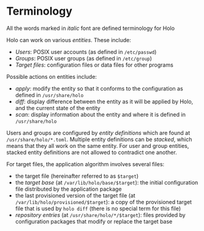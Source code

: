 # Terminology

All the words marked in *italic* font are defined terminology for Holo

Holo can work on various *entities*. These include:

* *Users*: POSIX user accounts (as defined in `/etc/passwd`)
* *Groups*: POSIX user groups (as defined in `/etc/group`)
* *Target files*: configuration files or data files for other programs

Possible actions on entities include:

* *apply*: modify the entity so that it conforms to the configuration as defined in `/usr/share/holo`
* *diff*: display difference between the entity as it will be applied by Holo, and the current state of the entity
* *scan*: display information about the entity and where it is defined in `/usr/share/holo`

Users and groups are configured by *entity definitions* which are found at `/usr/share/holo/*.toml`. Multiple entity definitions can be *stacked*, which means that they all work on the same entity. For user and group entities, stacked entity definitions are not allowed to contradict one another.

For target files, the application algorithm involves several files:

* the target file (hereinafter referred to as `$target`)
* the *target base* (at `/var/lib/holo/base/$target`): the initial configuration file distributed by the application package
* the last provisioned version of the target file (at `/var/lib/holo/provisioned/$target`): a copy of the provisioned target file that is used by `holo diff` (there is no special term for this file)
* *repository entries* (at `/usr/share/holo/*/$target`): files provided by configuration packages that modify or replace the target base
